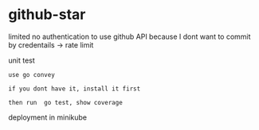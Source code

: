 # github-star

limited
no authentication to use github API because I dont want to commit by credentails -> rate limit

unit test

    use go convey

    if you dont have it, install it first

    then run  go test, show coverage


deployment in minikube


